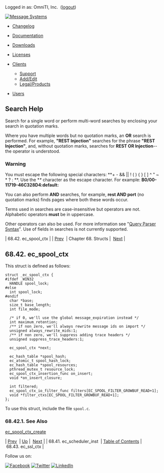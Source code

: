 Logged in as: OmniTI, Inc.  ([logout](https://support.messagesystems.com/logout.php))

[![Message Systems](https://support.messagesystems.com/images/ms-white205.png)](https://support.messagesystems.com/start.php) 

*   [Changelog](https://support.messagesystems.com/start.php?show=changelog)
*   [Documentation](https://support.messagesystems.com/docs/)
*   [Downloads](https://support.messagesystems.com/start.php)

*   [Licenses](https://support.messagesystems.com/license_summary.php)
*   <a href="">Clients</a>
    *   [Support](https://support.messagesystems.com/cs.php)
    *   [Add/Edit](https://support.messagesystems.com/edit_client.php)
    *   [Legal/Products](https://support.messagesystems.com/edit_products.php)
*   [Users](https://support.messagesystems.com/edit_customer.php)

## Search Help

Search for a single word or perform multi-word searches by enclosing your search in quotation marks.

Where you have multiple words but no quotation marks, an **OR** search is performed. For example, **"REST Injection"** searches for the phrase **"REST Injection"**, and, without quotation marks, searches for **REST OR Injection**--the operator is understood.

### Warning

You must escape the following special characters: **+ - && || ! ( ) { } [ ] ^ " ~ * ? : \**. Use the **\** character as the escape character. For example: **B0/00-11719-46C328D4\:default\:**

You can also perform **AND** searches, for example, **rest AND port** (no quotation marks) finds pages where both these words occur.

Terms used in searches are case-insensitive but operators are not. Alphabetic operators **must** be in uppercase.

Other operators can also be used. For more information see "[Query Parser Syntax](https://lucene.apache.org/core/old_versioned_docs/versions/3_0_0/queryparsersyntax.html)". Use of fields in searches is not currently supported.

| 68.42. ec_spool_ctx |
| [Prev](structs.ec_scheduler_inst.php)  | Chapter 68. Structs |  [Next](structs.ec_ssl_ctx.php) |

## 68.42. ec_spool_ctx

This struct is defined as follows:

```
struct _ec_spool_ctx {
#ifdef _WIN32
  HANDLE spool_lock;
#else
  int spool_lock;
#endif
  char *base;
  size_t base_length;
  int file_mode;

  /* if 0, we'll use the global message_expiration instead */
  int maximum_retention;
  /** if non zero, we'll always rewrite message ids on import */
  unsigned always_rewrite_mids:1;
  /** if non zero, we'll suppress adding trace headers */
  unsigned suppress_trace_headers:1;

  ec_spool_ctx *next;

  ec_hash_table *spool_hash;
  ec_atomic_t spool_hash_lock;
  ec_hash_table *spool_resources;
  pthread_mutex_t resource_lock;
  ec_spool_ctx_insertion_func on_insert;
  void *on_insert_closure;

  int filtered;
  ec_spool_ctx_io_filter_func filters[EC_SPOOL_FILTER_GROWBUF_READ+1];
  void *filter_ctxs[EC_SPOOL_FILTER_GROWBUF_READ+1];
};
```

To use this struct, include the file `spool.c`.

### 68.42.1. See Also

[ec_spool_ctx_create](apis.ec_spool_ctx_create.php "ec_spool_ctx_create")

| [Prev](structs.ec_scheduler_inst.php)  | [Up](structs.php) |  [Next](structs.ec_ssl_ctx.php) |
| 68.41. ec_scheduler_inst  | [Table of Contents](index.php) |  68.43. ec_ssl_ctx |

Follow us on:

[![Facebook](https://support.messagesystems.com/images/icon-facebook.png)](http://www.facebook.com/messagesystems) [![Twitter](https://support.messagesystems.com/images/icon-twitter.png)](http://twitter.com/#!/MessageSystems) [![LinkedIn](https://support.messagesystems.com/images/icon-linkedin.png)](http://www.linkedin.com/company/message-systems)